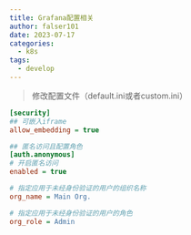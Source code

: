 ```yaml
---
title: Grafana配置相关
author: falser101
date: 2023-07-17
categories:
  - k8s
tags:
  - develop
---
```


> 修改配置文件（default.ini或者custom.ini）

```ini
[security]
## 可嵌入iframe
allow_embedding = true

## 匿名访问且配置角色
[auth.anonymous]
# 开启匿名访问
enabled = true

# 指定应用于未经身份验证的用户的组织名称
org_name = Main Org.

# 指定应用于未经身份验证的用户的角色
org_role = Admin
```
